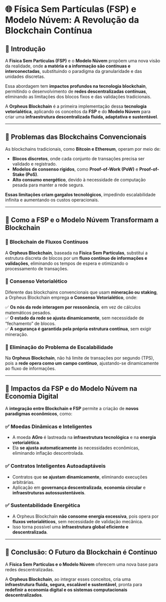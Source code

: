 # 🌐 **Física Sem Partículas (FSP) e Modelo Núvem: A Revolução da Blockchain Contínua**  

## 📌 **Introdução**  

A **Física Sem Partículas (FSP)** e o **Modelo Núvem** propõem uma nova visão da realidade, onde **a matéria e a informação são contínuas e interconectadas**, substituindo o paradigma da granularidade e das unidades discretas.  

Essa abordagem tem **impactos profundos na tecnologia blockchain**, permitindo o desenvolvimento de **redes descentralizadas contínuas**, eliminando as limitações dos blocos fixos e das validações tradicionais.  

A **Orpheus Blockchain** é a primeira implementação dessa **tecnologia vetorialética**, aplicando os conceitos da **FSP** e do **Modelo Núvem** para criar uma **infraestrutura descentralizada fluida, adaptativa e sustentável**.  

---

## 📌 **Problemas das Blockchains Convencionais**  

As blockchains tradicionais, como **Bitcoin e Ethereum**, operam por meio de:  

- **Blocos discretos**, onde cada conjunto de transações precisa ser validado e registrado.  
- **Modelos de consenso rígidos**, como **Proof-of-Work (PoW)** e **Proof-of-Stake (PoS)**.  
- **Alto consumo energético**, devido à necessidade de computação pesada para manter a rede segura.  

**Essas limitações criam gargalos tecnológicos**, impedindo escalabilidade infinita e aumentando os custos operacionais.  

---

## 📌 **Como a FSP e o Modelo Núvem Transformam a Blockchain**  

### 🔹 **Blockchain de Fluxos Contínuos**  

A **Orpheus Blockchain**, baseada na **Física Sem Partículas**, substitui a estrutura discreta de blocos por um **fluxo contínuo de informações e validações**, eliminando os tempos de espera e otimizando o processamento de transações.  

### 🔹 **Consenso Vetorialético**  

Diferente das blockchains convencionais que usam **mineração ou staking**, a Orpheus Blockchain emprega **o Consenso Vetorialético**, onde:  

✅ **Os nós da rede interagem por ressonância**, em vez de cálculos matemáticos pesados.  
✅ **O estado da rede se ajusta dinamicamente**, sem necessidade de “fechamento” de blocos.  
✅ **A segurança é garantida pela própria estrutura contínua**, sem exigir mineração.  

### 🔹 **Eliminação do Problema de Escalabilidade**  

Na **Orpheus Blockchain**, não há limite de transações por segundo (TPS), pois a **rede opera como um campo contínuo**, ajustando-se dinamicamente ao fluxo de informações.  

---

## 📌 **Impactos da FSP e do Modelo Núvem na Economia Digital**  

A **integração entre Blockchain e FSP** permite a criação de **novos paradigmas econômicos**, como:  

### ✅ **Moedas Dinâmicas e Inteligentes**  
- A moeda **AGro** é lastreada na **infraestrutura tecnológica** e na **energia vetorialética**.  
- Ela **se ajusta automaticamente** às necessidades econômicas, eliminando inflação descontrolada.  

### ✅ **Contratos Inteligentes Autoadaptáveis**  
- Contratos que **se ajustam dinamicamente**, eliminando execuções arbitrárias.  
- Aplicação em **governança descentralizada**, **economia circular** e **infraestruturas autossustentáveis**.  

### ✅ **Sustentabilidade Energética**  
- A Orpheus Blockchain **não consome energia excessiva**, pois opera por **fluxos vetorialéticos**, sem necessidade de validação mecânica.  
- Isso torna possível uma **infraestrutura global eficiente e descentralizada**.  

---

## 📌 **Conclusão: O Futuro da Blockchain é Contínuo**  

A **Física Sem Partículas e o Modelo Núvem** oferecem uma nova base para redes descentralizadas.  

A **Orpheus Blockchain**, ao integrar esses conceitos, cria uma **infraestrutura fluida, segura, escalável e sustentável**, pronta para **redefinir a economia digital e os sistemas computacionais descentralizados**.  



